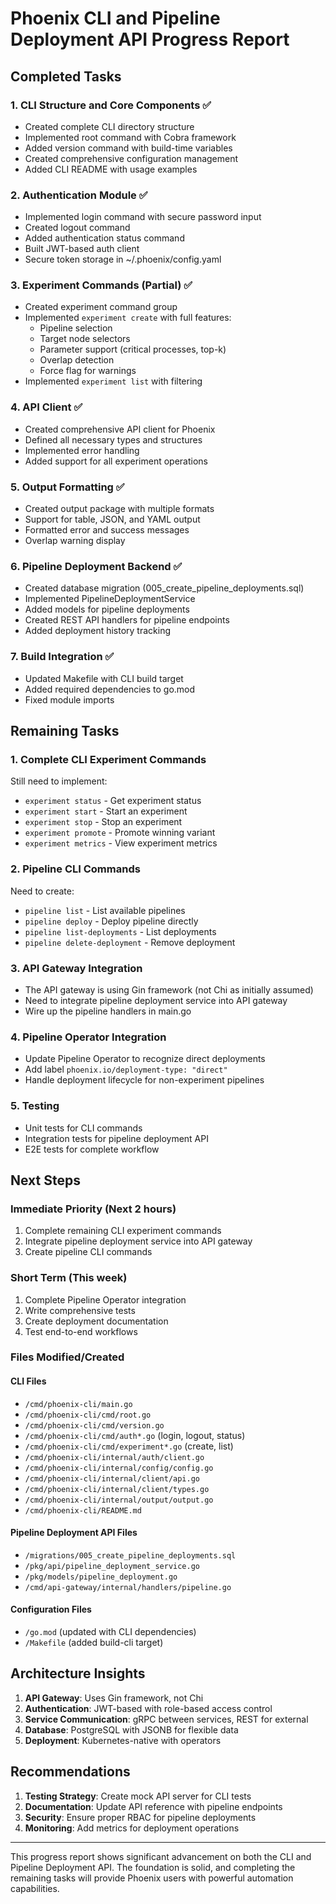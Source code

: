 # Phoenix CLI and Pipeline Deployment API Progress Report

## Completed Tasks

### 1. CLI Structure and Core Components ✅
- Created complete CLI directory structure
- Implemented root command with Cobra framework
- Added version command with build-time variables
- Created comprehensive configuration management
- Added CLI README with usage examples

### 2. Authentication Module ✅
- Implemented login command with secure password input
- Created logout command
- Added authentication status command
- Built JWT-based auth client
- Secure token storage in ~/.phoenix/config.yaml

### 3. Experiment Commands (Partial) ✅
- Created experiment command group
- Implemented `experiment create` with full features:
  - Pipeline selection
  - Target node selectors
  - Parameter support (critical processes, top-k)
  - Overlap detection
  - Force flag for warnings
- Implemented `experiment list` with filtering

### 4. API Client ✅
- Created comprehensive API client for Phoenix
- Defined all necessary types and structures
- Implemented error handling
- Added support for all experiment operations

### 5. Output Formatting ✅
- Created output package with multiple formats
- Support for table, JSON, and YAML output
- Formatted error and success messages
- Overlap warning display

### 6. Pipeline Deployment Backend ✅
- Created database migration (005_create_pipeline_deployments.sql)
- Implemented PipelineDeploymentService
- Added models for pipeline deployments
- Created REST API handlers for pipeline endpoints
- Added deployment history tracking

### 7. Build Integration ✅
- Updated Makefile with CLI build target
- Added required dependencies to go.mod
- Fixed module imports

## Remaining Tasks

### 1. Complete CLI Experiment Commands
Still need to implement:
- `experiment status` - Get experiment status
- `experiment start` - Start an experiment
- `experiment stop` - Stop an experiment
- `experiment promote` - Promote winning variant
- `experiment metrics` - View experiment metrics

### 2. Pipeline CLI Commands
Need to create:
- `pipeline list` - List available pipelines
- `pipeline deploy` - Deploy pipeline directly
- `pipeline list-deployments` - List deployments
- `pipeline delete-deployment` - Remove deployment

### 3. API Gateway Integration
- The API gateway is using Gin framework (not Chi as initially assumed)
- Need to integrate pipeline deployment service into API gateway
- Wire up the pipeline handlers in main.go

### 4. Pipeline Operator Integration
- Update Pipeline Operator to recognize direct deployments
- Add label `phoenix.io/deployment-type: "direct"`
- Handle deployment lifecycle for non-experiment pipelines

### 5. Testing
- Unit tests for CLI commands
- Integration tests for pipeline deployment API
- E2E tests for complete workflow

## Next Steps

### Immediate Priority (Next 2 hours)
1. Complete remaining CLI experiment commands
2. Integrate pipeline deployment service into API gateway
3. Create pipeline CLI commands

### Short Term (This week)
1. Complete Pipeline Operator integration
2. Write comprehensive tests
3. Create deployment documentation
4. Test end-to-end workflows

### Files Modified/Created

#### CLI Files
- `/cmd/phoenix-cli/main.go`
- `/cmd/phoenix-cli/cmd/root.go`
- `/cmd/phoenix-cli/cmd/version.go`
- `/cmd/phoenix-cli/cmd/auth*.go` (login, logout, status)
- `/cmd/phoenix-cli/cmd/experiment*.go` (create, list)
- `/cmd/phoenix-cli/internal/auth/client.go`
- `/cmd/phoenix-cli/internal/config/config.go`
- `/cmd/phoenix-cli/internal/client/api.go`
- `/cmd/phoenix-cli/internal/client/types.go`
- `/cmd/phoenix-cli/internal/output/output.go`
- `/cmd/phoenix-cli/README.md`

#### Pipeline Deployment API Files
- `/migrations/005_create_pipeline_deployments.sql`
- `/pkg/api/pipeline_deployment_service.go`
- `/pkg/models/pipeline_deployment.go`
- `/cmd/api-gateway/internal/handlers/pipeline.go`

#### Configuration Files
- `/go.mod` (updated with CLI dependencies)
- `/Makefile` (added build-cli target)

## Architecture Insights

1. **API Gateway**: Uses Gin framework, not Chi
2. **Authentication**: JWT-based with role-based access control
3. **Service Communication**: gRPC between services, REST for external
4. **Database**: PostgreSQL with JSONB for flexible data
5. **Deployment**: Kubernetes-native with operators

## Recommendations

1. **Testing Strategy**: Create mock API server for CLI tests
2. **Documentation**: Update API reference with pipeline endpoints
3. **Security**: Ensure proper RBAC for pipeline deployments
4. **Monitoring**: Add metrics for deployment operations

---

This progress report shows significant advancement on both the CLI and Pipeline Deployment API. The foundation is solid, and completing the remaining tasks will provide Phoenix users with powerful automation capabilities.